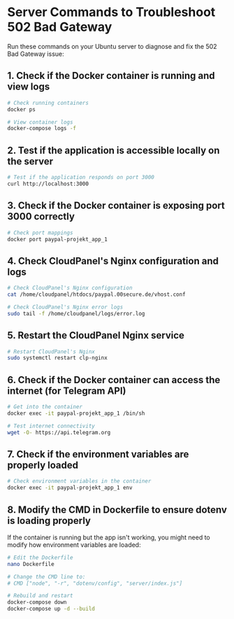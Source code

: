 # Server Commands to Troubleshoot 502 Bad Gateway

Run these commands on your Ubuntu server to diagnose and fix the 502 Bad Gateway issue:

## 1. Check if the Docker container is running and view logs

```bash
# Check running containers
docker ps

# View container logs
docker-compose logs -f
```

## 2. Test if the application is accessible locally on the server

```bash
# Test if the application responds on port 3000
curl http://localhost:3000
```

## 3. Check if the Docker container is exposing port 3000 correctly

```bash
# Check port mappings
docker port paypal-projekt_app_1
```

## 4. Check CloudPanel's Nginx configuration and logs

```bash
# Check CloudPanel's Nginx configuration
cat /home/cloudpanel/htdocs/paypal.00secure.de/vhost.conf

# Check CloudPanel's Nginx error logs
sudo tail -f /home/cloudpanel/logs/error.log
```

## 5. Restart the CloudPanel Nginx service

```bash
# Restart CloudPanel's Nginx
sudo systemctl restart clp-nginx
```

## 6. Check if the Docker container can access the internet (for Telegram API)

```bash
# Get into the container
docker exec -it paypal-projekt_app_1 /bin/sh

# Test internet connectivity
wget -O- https://api.telegram.org
```

## 7. Check if the environment variables are properly loaded

```bash
# Check environment variables in the container
docker exec -it paypal-projekt_app_1 env
```

## 8. Modify the CMD in Dockerfile to ensure dotenv is loading properly

If the container is running but the app isn't working, you might need to modify how environment variables are loaded:

```bash
# Edit the Dockerfile
nano Dockerfile

# Change the CMD line to:
# CMD ["node", "-r", "dotenv/config", "server/index.js"]

# Rebuild and restart
docker-compose down
docker-compose up -d --build
```
